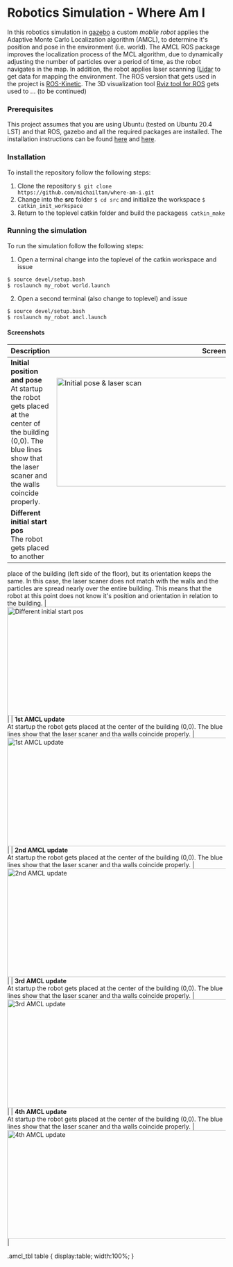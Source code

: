 # Robotics Simulation - Where Am I 

In this robotics simulation in [gazebo](http://gazebosim.org/) a custom *mobile robot* applies the Adaptive Monte Carlo Localization algorithm (AMCL), to determine it's position and pose in the environment (i.e. world). The AMCL ROS package improves the localization process of the MCL algorithm, due to dynamically adjusting the number of particles over a period 
of time, as the robot navigates in the map. In addition, the robot applies laser scanning ([Lidar](https://en.wikipedia.org/wiki/Lidar) to get data for mapping the environment. The ROS version that gets used in the project is [ROS-Kinetic](https://www.ros.org/). The 3D visualization tool [Rviz tool for ROS](http://wiki.ros.org/rviz) gets used to ... (to be continued) 

### Prerequisites
This project assumes that you are using Ubuntu (tested on Ubuntu 20.4 LST) and that ROS, gazebo and all the required packages
are installed. The installation instructions can be found [here](http://wiki.ros.org/kinetic/Installation/Ubuntu) and [here](http://gazebosim.org/tutorials?tut=install_ubuntu).

### Installation
To install the repository follow the following steps:

1. Clone the repository ```$ git clone https://github.com/michailtam/where-am-i.git```
2. Change into the **src** folder ```$ cd src``` and initialize the workspace ```$ catkin_init_workspace```
3. Return to the toplevel catkin folder and build the packages```$ catkin_make```

### Running the simulation
To run the simulation follow the following steps:

1. Open a terminal change into the toplevel of the catkin workspace and issue
```
$ source devel/setup.bash
$ roslaunch my_robot world.launch
```
2. Open a second terminal (also change to toplevel) and issue
```
$ source devel/setup.bash
$ roslaunch my_robot amcl.launch
```

#### Screenshots
<div class="amcl_tbl">

| Description | Screenshot |
| --- | --- |
| **Initial position and pose**<br/>At startup the robot gets placed at the center of the building (0,0). The blue lines show that the laser scaner and the walls coincide properly. | <img src="https://github.com/michailtam/where-am-i/blob/master/images/initial_pose_and_laser_scan.png" alt="Initial pose & laser scan" width="760" height="250" border="0" /> |
| **Different initial start pos**<br/>The robot gets placed to another 
place of the building (left side of the floor), but its orientation keeps 
the same. In this case, the laser scaner does not match with the walls and 
the particles are spread nearly over the entire building. This means that 
the robot at this point does not know it's position and orientation in 
relation to the building. | <img src="https://github.com/michailtam/where-am-i/blob/master/images/other_initial_start_pos.png" alt="Different initial start pos" width="760" height="250" border="0" /> |
| **1st AMCL update**<br />At startup the robot gets placed at the center of the building (0,0). The blue lines show that the laser scaner and tha walls coincide properly. | <img src="https://github.com/michailtam/where-am-i/blob/master/images/movement_amcl_update_01.png" alt="1st AMCL update" width="760" height="250" border="0" /> |
| **2nd AMCL update**<br />At startup the robot gets placed at the center of the building (0,0). The blue lines show that the laser scaner and tha walls coincide properly. | <img src="https://github.com/michailtam/where-am-i/blob/master/images/movement_amcl_update_02.png" alt="2nd AMCL update" width="760" height="250" border="0" /> |
| **3rd AMCL update** <br />At startup the robot gets placed at the center of the building (0,0). The blue lines show that the laser scaner and tha walls coincide properly. | <img src="https://github.com/michailtam/where-am-i/blob/master/images/movement_amcl_update_03.png" alt="3rd AMCL update" width="760" height="250" border="0" /> |
| **4th AMCL update**<br />At startup the robot gets placed at the center of the building (0,0). The blue lines show that the laser scaner and tha walls coincide properly. | <img src="https://github.com/michailtam/where-am-i/blob/master/images/movement_amcl_update_04.png" alt="4th AMCL update" width="760" height="250" border="0" /> |

</div>


.amcl_tbl table {
  display:table;
  width:100%;
}






